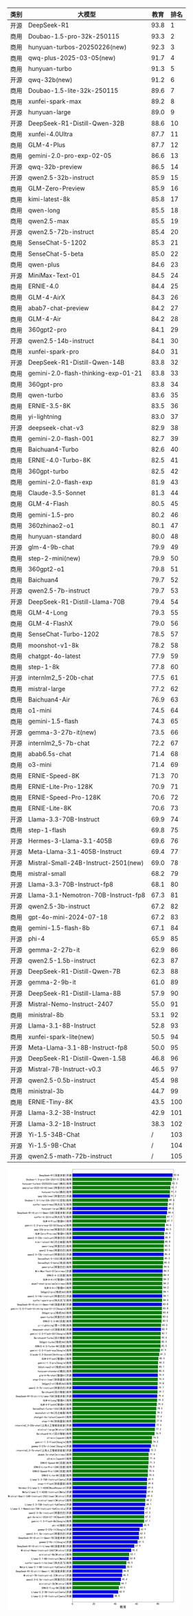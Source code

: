 
| 类别 | 大模型                         | 教育 | 排名 |
|-----|------------------------------|---------|----|
|开源|DeepSeek-R1|93.8|1|
|商用|Doubao-1.5-pro-32k-250115|93.3|2|
|商用|hunyuan-turbos-20250226(new)|92.3|3|
|商用|qwq-plus-2025-03-05(new)|91.7|4|
|商用|hunyuan-turbo|91.3|5|
|开源|qwq-32b(new)|91.2|6|
|商用|Doubao-1.5-lite-32k-250115|89.6|7|
|商用|xunfei-spark-max|89.2|8|
|开源|hunyuan-large|89.0|9|
|开源|DeepSeek-R1-Distill-Qwen-32B|88.6|10|
|商用|xunfei-4.0Ultra|87.7|11|
|商用|GLM-4-Plus|87.7|12|
|商用|gemini-2.0-pro-exp-02-05|86.6|13|
|开源|qwq-32b-preview|86.5|14|
|开源|qwen2.5-32b-instruct|85.9|15|
|商用|GLM-Zero-Preview|85.9|16|
|商用|kimi-latest-8k|85.8|17|
|商用|qwen-long|85.5|18|
|商用|qwen2.5-max|85.5|19|
|开源|qwen2.5-72b-instruct|85.4|20|
|商用|SenseChat-5-1202|85.3|21|
|商用|SenseChat-5-beta|85.0|22|
|商用|qwen-plus|84.6|23|
|开源|MiniMax-Text-01|84.5|24|
|商用|ERNIE-4.0|84.4|25|
|商用|GLM-4-AirX|84.3|26|
|商用|abab7-chat-preview|84.2|27|
|商用|GLM-4-Air|84.2|28|
|商用|360gpt2-pro|84.1|29|
|开源|qwen2.5-14b-instruct|84.1|30|
|商用|xunfei-spark-pro|84.0|31|
|开源|DeepSeek-R1-Distill-Qwen-14B|83.8|32|
|商用|gemini-2.0-flash-thinking-exp-01-21|83.8|33|
|商用|360gpt-pro|83.8|34|
|商用|qwen-turbo|83.6|35|
|商用|ERNIE-3.5-8K|83.5|36|
|商用|yi-lightning|83.0|37|
|开源|deepseek-chat-v3|82.9|38|
|商用|gemini-2.0-flash-001|82.7|39|
|商用|Baichuan4-Turbo|82.6|40|
|商用|ERNIE-4.0-Turbo-8K|82.5|41|
|商用|360gpt-turbo|82.5|42|
|商用|gemini-2.0-flash-exp|81.9|43|
|商用|Claude-3.5-Sonnet|81.3|44|
|商用|GLM-4-Flash|80.5|45|
|商用|gemini-1.5-pro|80.2|46|
|商用|360zhinao2-o1|80.1|47|
|商用|hunyuan-standard|80.0|48|
|开源|glm-4-9b-chat|79.9|49|
|商用|step-2-mini(new)|79.9|50|
|商用|360gpt2-o1|79.8|51|
|商用|Baichuan4|79.7|52|
|开源|qwen2.5-7b-instruct|79.7|53|
|开源|DeepSeek-R1-Distill-Llama-70B|79.4|54|
|商用|GLM-4-Long|79.3|55|
|商用|GLM-4-FlashX|79.0|56|
|商用|SenseChat-Turbo-1202|78.5|57|
|商用|moonshot-v1-8k|78.2|58|
|商用|chatgpt-4o-latest|77.9|59|
|商用|step-1-8k|77.8|60|
|开源|internlm2_5-20b-chat|77.5|61|
|商用|mistral-large|77.2|62|
|商用|Baichuan4-Air|76.9|63|
|商用|o1-mini|74.5|64|
|商用|gemini-1.5-flash|74.3|65|
|开源|gemma-3-27b-it(new)|73.5|66|
|开源|internlm2_5-7b-chat|72.2|67|
|商用|abab6.5s-chat|71.4|68|
|商用|o3-mini|71.4|69|
|商用|ERNIE-Speed-8K|71.3|70|
|商用|ERNIE-Lite-Pro-128K|70.9|71|
|商用|ERNIE-Speed-Pro-128K|70.6|72|
|商用|ERNIE-Lite-8K|70.6|73|
|开源|Llama-3.3-70B-Instruct|69.9|74|
|商用|step-1-flash|69.8|75|
|开源|Hermes-3-Llama-3.1-405B|69.6|76|
|开源|Meta-Llama-3.1-405B-Instruct|69.4|77|
|开源|Mistral-Small-24B-Instruct-2501(new)|69.0|78|
|商用|mistral-small|68.2|79|
|开源|Llama-3.3-70B-Instruct-fp8|68.1|80|
|开源|Llama-3.1-Nemotron-70B-Instruct-fp8|67.3|81|
|开源|qwen2.5-3b-instruct|67.2|82|
|商用|gpt-4o-mini-2024-07-18|67.2|83|
|商用|gemini-1.5-flash-8b|67.1|84|
|开源|phi-4|65.9|85|
|开源|gemma-2-27b-it|62.9|86|
|开源|qwen2.5-1.5b-instruct|62.3|87|
|开源|DeepSeek-R1-Distill-Qwen-7B|62.3|88|
|开源|gemma-2-9b-it|61.0|89|
|开源|DeepSeek-R1-Distill-Llama-8B|57.9|90|
|开源|Mistral-Nemo-Instruct-2407|55.0|91|
|商用|ministral-8b|53.1|92|
|开源|Llama-3.1-8B-Instruct|52.8|93|
|商用|xunfei-spark-lite(new)|50.5|94|
|开源|Meta-Llama-3.1-8B-Instruct-fp8|50.0|95|
|开源|DeepSeek-R1-Distill-Qwen-1.5B|46.8|96|
|开源|Mistral-7B-Instruct-v0.3|46.5|97|
|开源|qwen2.5-0.5b-instruct|45.4|98|
|商用|ministral-3b|44.7|99|
|商用|ERNIE-Tiny-8K|43.5|100|
|开源|Llama-3.2-3B-Instruct|42.9|101|
|开源|Llama-3.2-1B-Instruct|38.3|102|
|开源|Yi-1.5-34B-Chat|/|103|
|开源|Yi-1.5-9B-Chat|/|104|
|开源|qwen2.5-math-72b-instruct|/|105|


![lin](../pic/教育.png)
